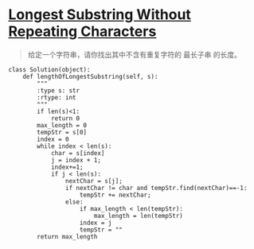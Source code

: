 # [Longest Substring Without Repeating Characters](https://leetcode.com/problems/longest-substring-without-repeating-characters/)

> 给定一个字符串，请你找出其中不含有重复字符的 最长子串 的长度。

```
class Solution(object):
    def lengthOfLongestSubstring(self, s):
        """
        :type s: str
        :rtype: int
        """
        if len(s)<1:
            return 0
        max_length = 0
        tempStr = s[0]
        index = 0
        while index < len(s):
            char = s[index]
            j = index + 1;
            index+=1;
            if j < len(s):
                nextChar = s[j];
                if nextChar != char and tempStr.find(nextChar)==-1:
                    tempStr += nextChar;
                else:
                    if max_length < len(tempStr):
                        max_length = len(tempStr)
                    index = j
                    tempStr = ""
        return max_length
```
